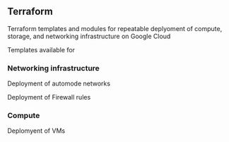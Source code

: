 ## Terraform
Terraform templates and modules for repeatable deplyoment of compute, storage, and networking infrastructure on Google Cloud

Templates available for

### Networking infrastructure
Deployment of automode networks

Deployment of Firewall rules

### Compute
Deplomyent of VMs



